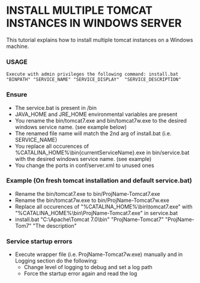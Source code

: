 
# INSTALL MULTIPLE TOMCAT INSTANCES IN WINDOWS SERVER
This tutorial explains how to install multiple tomcat instances on a Windows machine. 

### USAGE
	Execute with admin privileges the following command: install.bat "BINPATH" "SERVICE_NAME" "SERVICE_DISPLAY"  "SERVICE_DESCRIPTION"

### Ensure
 * The service.bat is present in /bin
 * JAVA_HOME and JRE_HOME environmental variables are present
 * You rename the bin/tomcat7.exe and bin/tomcat7w.exe to the desired windows service name. (see example below)
 * The renamed file name will match the 2nd arg of install.bat (i.e. SERVICE_NAME)
 * You replace all occurences of %CATALINA_HOME%\bin\{currentServiceName}.exe in bin/service.bat with the desired windows service name. (see example)
 * You change the ports in conf/server.xml to unused ones

### Example (On fresh tomcat installation and default service.bat)
 * Rename the bin/tomcat7.exe to bin/ProjName-Tomcat7.exe
 * Rename the bin/tomcat7w.exe to bin/ProjName-Tomcat7w.exe
 * Replace all occurences of "%CATALINA_HOME%\bin\tomcat7.exe" with "%CATALINA_HOME%\bin\ProjName-Tomcat7.exe" in service.bat
 * install.bat "C:\Apache\Tomcat 7.0\bin" "ProjName-Tomcat7" "ProjName-Tom7" "The description"

### Service startup errors
 * Execute wrapper file (i.e. ProjName-Tomcat7w.exe) manually and in Logging section do the following:
    * Change level of logging to debug and set a log path
    * Force the startup error again and read the log
